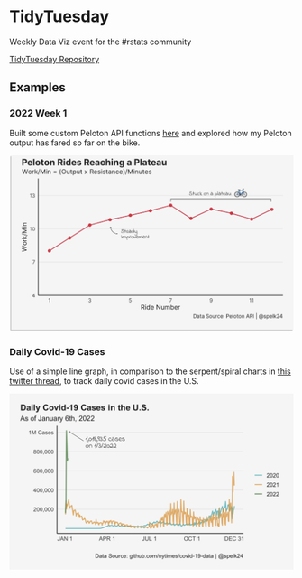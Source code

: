 # TidyTuesday

Weekly Data Viz event for the #rstats community

[TidyTuesday Repository](https://github.com/rfordatascience/tidytuesday)

## Examples

### 2022 Week 1

Built some custom Peloton API functions [here](https://github.com/spelk24/TidyTuesday/functions/peloton-api.R) and explored how my Peloton output has fared so far on the bike.

![](Viz/img/2022-01-TT.png)

### Daily Covid-19 Cases

Use of a simple line graph, in comparison to the serpent/spiral charts in [this twitter thread](https://twitter.com/Wattenberger/status/1479276091751768065), to track daily covid cases in the U.S.

![](Non-TT/img/Daily-Covid-19-Chart.png)
